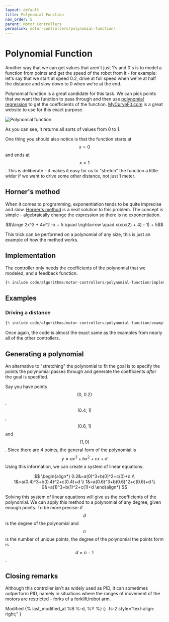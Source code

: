 ```yaml
---
layout: default
title: Polynomial Function
nav_order: 5
parent: Motor Controllers
permalink: motor-controllers/polynomial-function/
---
```


# Polynomial Function
Another way that we can get values that aren't just 1's and 0's is to model a function from points and get the speed of the robot from it - for example: let's say that we start at speed 0.2, drive at full speed when we're at half the distance and slow down to 0 when we're at the end.

Polynomial function is a great candidate for this task. We can pick points that we want the function to pass through and then use [polynomial regression](https://en.wikipedia.org/wiki/Polynomial_regression) to get the coefficients of the function. [MyCurveFit.com](https://mycurvefit.com/) is a great website to use for this exact purpose.

![Polynomial function]({{site.url}}/assets/images/motor-controllers/polynomial-function.png "Polynomial function")

As you can see, it returns all sorts of values from 0 to 1.

One thing you should also notice is that the function starts at $$x = 0$$ and ends at $$x = 1$$. This is deliberate - it makes it easy for us to "stretch" the function a little wider if we want to drive some other distance, not just 1 meter.


## Horner's method
When it comes to programming, exponentiation tends to be quite imprecise and slow. [Horner's method](https://en.wikipedia.org/wiki/Horner%27s_method) is a neat solution to this problem. The concept is simple - algebraically change the expression so there is no exponentiation.

$$\large 2x^3 + 4x^2 -x + 5 \quad \rightarrow \quad x(x(x(2) + 4) - 1) + 5$$

This trick can be performed on a polynomial of any size, this is just an example of how the method works.


## Implementation
The controller only needs the coefficients of the polynomial that we modeled, and a feedback function.

```python
{% include code/algorithms/motor-controllers/polynomial-function/implementation.py %}
```


## Examples

### Driving a distance
```python
{% include code/algorithms/motor-controllers/polynomial-function/example.py %}
```

Once again, the code is almost the exact same as the examples from nearly all of the other controllers.


## Generating a polynomial
An alternative to "stretching" the polynomial to fit the goal is to specify the points the polynomial passes through and generate the coefficients *after* the goal is specified.

Say you have points $$\left(0,\ 0.2\right)$$, $$\left(0.4,\ 1\right)$$, $$\left(0.6,\ 1\right)$$ and $$\left(1,0\right)$$. Since there are 4 points, the general form of the polynomial is $$y=ax^3+bx^2+cx+d$$ Using this information, we can create a system of linear equations:

$$
\begin{align*}
0.2&=a(0)^3+b(0)^2+c(0)+d \\
1&=a(0.4)^3+b(0.4)^2+c(0.4)+d \\
1&=a(0.6)^3+b(0.6)^2+c(0.6)+d \\
0&=a(1)^3+b(1)^2+c(1)+d
\end{align*}
$$

Solving this system of linear equations will give us the coefficients of the polynomial. We can apply this method to a polynomial of any degree, given enough points. To be more precise: if $$d$$ is the degree of the polynomial and $$n$$ is the number of unique points, the degree of the polynomial the points form is $$d=n-1$$.


## Closing remarks
Although this controller isn't as widely used as PID, it can sometimes outperform PID, namely in situations where the ranges of movement of the motors are restricted - forks of a forklift/robot arm.

Modified {% last_modified_at %B %-d, %Y %}
{: .fs-2 style="text-align: right;" }